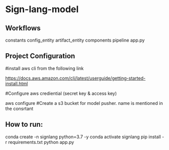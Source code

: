 # Sign-lang-model

## Workflows
constants
config_entity
artifact_entity
components
pipeline
app.py


## Project Configuration

#install aws cli from the following link

https://docs.aws.amazon.com/cli/latest/userguide/getting-started-install.html

#Configure aws crediential (secret key & access key)

aws configure
#Create a s3 bucket for model pusher. name is mentioned in the consrtant


## How to run:
conda create -n signlang python=3.7 -y
conda activate signlang
pip install -r requirements.txt
python app.py
